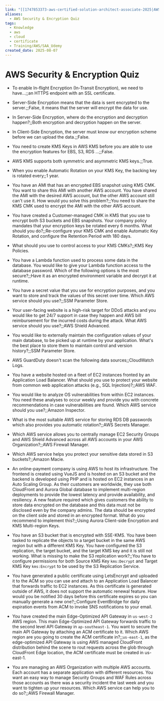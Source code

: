 ```yaml
---
link: "[[1747853373-aws-certified-solution-architect-associate-2025|AWS Certified Solution Architect Associate 2025]]"
aliases:
  - AWS Security & Encryption Quiz
tags:
  - Knowledge
  - aws
  - cloud
  - certificate
  - Training/AWS/SAA_Udemy
created_date: 2025-08-07
---
```

# AWS Security & Encryption Quiz
- To enable In-flight Encryption (In-Transit Encryption), we need to have...;;an HTTPS endpoint with an SSL certificate.
<!--SR:!2025-10-31,51,250-->
- Server-Side Encryption means that the data is sent encrypted to the server.;;False, it means that the server will encrypt the data for use.
<!--SR:!2025-10-28,61,310-->
- In Server-Side Encryption, where do the encryption and decryption happen?;;Both encryption and decryption happen on the server.
<!--SR:!2025-10-22,56,310-->
- In Client-Side Encryption, the server must know our encryption scheme before we can upload the data.;;False.
<!--SR:!2025-10-23,57,310-->
- You need to create KMS Keys in AWS KMS before you are able to use the encryption features for EBS, S3, RDS ...;;False.
<!--SR:!2025-11-01,64,310-->
- AWS KMS supports both symmetric and asymmetric KMS keys.;;True.
<!--SR:!2025-11-01,64,310-->
- When you enable Automatic Rotation on your KMS Key, the backing key is rotated every;;1 year.
<!--SR:!2025-10-22,56,310-->
- You have an AMI that has an encrypted EBS snapshot using KMS CMK. You want to share this AMI with another AWS account. You have shared the AMI with the desired AWS account, but the other AWS account still can't use it. How would you solve this problem?;;You need to share the KMS CMK used to encrypt the AMI with the other AWS account.
<!--SR:!2025-10-21,55,310-->
- You have created a Customer-managed CMK in KMS that you use to encrypt both S3 buckets and EBS snapshots. Your company policy mandates that your encryption keys be rotated every 6 months. What should you do?;;Re-configure your KMS CMK and enable Automatic Key Rotation, and configure the Retention Period with 180 days.
<!--SR:!2025-10-14,46,290-->
- What should you use to control access to your KMS CMKs?;;KMS Key Policies.
<!--SR:!2025-10-05,41,290-->
- You have a Lambda function used to process some data in the database. You would like to give your Lambda function access to the database password. Which of the following options is the most secure?;;Have it as an encrypted environment variable and decrypt it at runtime.
<!--SR:!2025-10-02,38,290-->
- You have a secret value that you use for encryption purposes, and you want to store and track the values of this secret over time. Which AWS service should you use?;;SSM Parameter Store.
<!--SR:!2025-09-26,32,270-->
- Your user-facing website is a high-risk target for DDoS attacks and you would like to get 24/7 support in case they happen and AWS bill reimbursement for the incurred costs during the attack. What AWS service should you use?;;AWS Shield Advanced.
<!--SR:!2025-10-30,63,310-->
- You would like to externally maintain the configuration values of your main database, to be picked up at runtime by your application. What's the best place to store them to maintain control and version history?;;SSM Parameter Store.
<!--SR:!2025-10-31,63,310-->
- AWS GuardDuty doesn't scan the following data sources;;CloudWatch Logs.
<!--SR:!2025-09-12,3,210-->
- You have a website hosted on a fleet of EC2 instances fronted by an Application Load Balancer. What should you use to protect your website from common web application attacks (e.g., SQL Injection)?;;AWS WAF.
<!--SR:!2025-11-02,65,310-->
- You would like to analyze OS vulnerabilities from within EC2 instances. You need these analyses to occur weekly and provide you with concrete recommendations in case vulnerabilities are found. Which AWS service should you use?;;Amazon Inspector.
<!--SR:!2025-10-05,24,230-->
- What is the most suitable AWS service for storing RDS DB passwords which also provides you automatic rotation?;;AWS Secrets Manager.
<!--SR:!2025-10-01,37,290-->
- Which AWS service allows you to centrally manage EC2 Security Groups and AWS Shield Advanced across all AWS accounts in your AWS Organization?;;AWS Firewall Manager.
<!--SR:!2025-10-27,60,310-->
- Which AWS service helps you protect your sensitive data stored in S3 buckets?;;Amazon Macie.
<!--SR:!2025-09-17,26,290-->
- An online-payment company is using AWS to host its infrastructure. The frontend is created using VueJS and is hosted on an S3 bucket and the backend is developed using PHP and is hosted on EC2 instances in an Auto Scaling Group. As their customers are worldwide, they use both CloudFront and Aurora Global database to implement multi-region deployments to provide the lowest latency and provide availability, and resiliency. A new feature required which gives customers the ability to store data encrypted on the database and this data must not be disclosed even by the company admins. The data should be encrypted on the client side and stored in an encrypted format. What do you recommend to implement this?;;Using Aurora Client-side Encryption and KMS Multi-region Keys.
<!--SR:!2025-09-17,16,250-->
- You have an S3 bucket that is encrypted with SSE-KMS. You have been tasked to replicate the objects to a target bucket in the same AWS region but with a different KMS Key. You have configured the S3 replication, the target bucket, and the target KMS key and it is still not working. What is missing to make the S3 replication work?;;You have to configure permissions for both Source KMS Key `kms:Decrypt` and Target KMS Key `kms:Encrypt` to be used by the S3 Replication Service.
<!--SR:!2025-09-16,25,270-->
- You have generated a public certificate using LetsEncrypt and uploaded it to the ACM so you can use and attach to an Application Load Balancer that forwards traffic to EC2 instances. As this certificate is generated outside of AWS, it does not support the automatic renewal feature. How would you be notified 30 days before this certificate expires so you can manually generate a new one?;;Configure EventBridge for daily expiration events from ACM to invoke SNS notifications to your email.
<!--SR:!2025-10-21,42,250-->
- You have created the main Edge-Optimized API Gateway in `us-west-2` AWS region. This main Edge-Optimized API Gateway forwards traffic to the second level API Gateway in `ap-southeast-1`. You want to secure the main API Gateway by attaching an ACM certificate to it. Which AWS region are you going to create the ACM certificate in?;;`us-east-1`, as the edge-optimized API Gateway is using AWS managed CloudFront distribution behind the scene to rout requests across the glob through CloudFront Edge location, the ACM certificate must be created in us-east-1.
<!--SR:!2025-10-29,62,310-->
- You are managing an AWS Organization with multiple AWS accounts. Each account has a separate application with different resources. You want an easy way to manage Security Groups and WAF Rules across those accounts as there was a security incident the last week and you want to tighten up your resources. Which AWS service can help you to do so?;;AWS Firewall Manager.
<!--SR:!2025-09-27,22,270-->




